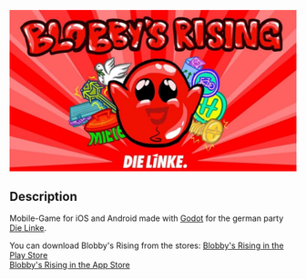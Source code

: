 ![Screenshot](screenshot_blobby.jpg?raw=true)

## Description

Mobile-Game for iOS and Android made with [Godot](https://godotengine.org/) for the german party [Die Linke](https://www.die-linke.de/start/).

You can download Blobby's Rising from the stores:
[Blobby's Rising in the Play Store](https://play.google.com/store/apps/details?id=org.antiKonTeck.BlobbysRising&pli=1)<br />
[Blobby's Rising in the App Store](https://apps.apple.com/de/app/blobbys-rising/id1582138781)
